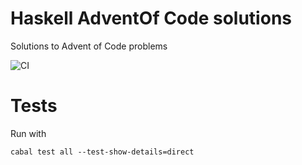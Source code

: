 # Haskell AdventOf Code solutions

Solutions to Advent of Code problems 

![CI](https://github.com/xepaul/HaskellAdventOfCode/actions/workflows/haskell.yml/badge.svg)

# Tests
Run with 
```
cabal test all --test-show-details=direct
````